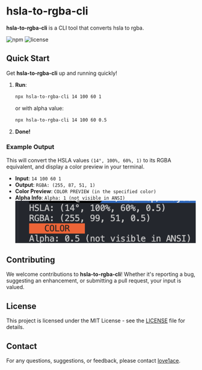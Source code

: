 # hsla-to-rgba-cli

**hsla-to-rgba-cli** is a CLI tool that converts hsla to rgba.

![npm](https://img.shields.io/npm/v/hsla-to-rgba-cli)
![license](https://img.shields.io/npm/l/hsla-to-rgba-cli)

## Quick Start

Get **hsla-to-rgba-cli** up and running quickly!

1. **Run**:
    ```bash
    npx hsla-to-rgba-cli 14 100 60 1
    ```
    or with alpha value:
    ```bash
    npx hsla-to-rgba-cli 14 100 60 0.5
    ```
2. **Done!**

### Example Output

This will convert the HSLA values `(14°, 100%, 60%, 1)` to its RGBA equivalent, and display a color preview in your terminal.

- **Input**: `14 100 60 1`
- **Output**: `RGBA: (255, 87, 51, 1)`
- **Color Preview**: `COLOR PREVIEW (in the specified color)`
- **Alpha Info**: `Alpha: 1 (not visible in ANSI)`
![img](img.png)

## Contributing

We welcome contributions to **hsla-to-rgba-cli**! Whether it's reporting a bug, suggesting an enhancement, or submitting a pull request, your input is valued.

## License

This project is licensed under the MIT License - see the [LICENSE](LICENSE) file for details.

## Contact

For any questions, suggestions, or feedback, please contact [love1ace](mailto:lovelacedud@gmail.com).